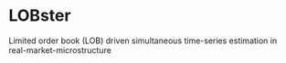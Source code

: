 # LOBster
Limited order book (LOB) driven simultaneous time-series estimation in real-market-microstructure
